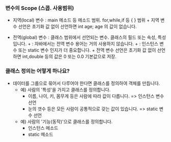 
### 변수의 Scope (스콥. 사용범위)

- 지역(local) 변수 : main 메소드 등 메소드 범위. for,while,if 등 { } 범위 
      + 지역 변수 선언은 초기화 값 없이 선언하면 int age;  age 의 값이 없습니다.

- 전역(global) 변수 : 클래스 범위에서 선언되는 변수. 클래스의 필드 또는 속성, 특성 입니다.
      +    : 자바에서는 전역 변수 용어는 거의 사용하지 않습니다.
      +    : 인스턴스 변수 또는 static 변수 인지가 더 중요합니다.
      + 전역 변수 선언은 초기화 값 없이 선언하면 int,double 등의 값은 0 또는 0.0 기본값으로 저장.  


### 클래스 정의는 어떻게 하나요?

- 데이터를 그룹으로 묶어서 다루어야 한다면 클래스를 정의하여 객체를 만듭니다.
  + 예) 사람의 '특성'을 가지고 클래스를 정의합니다.
    + 이름, 나이, 키, 몸무게 등은 사람에 따라 값이 다릅니다. => 인스턴스 변수 선언
    + 눈의 갯수 등은 모든 사람이 공통적으로 갖는 값이 있습니다. => static 변수 선언
  + 예) 사람의 '기능(동작)'으로 클래스를 정의합니다.
    + 인스턴스 메소드
    + static 메소드